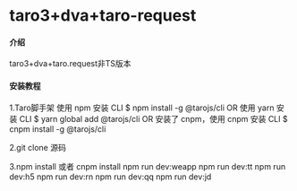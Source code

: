 # taro3+dva+taro-request

#### 介绍
taro3+dva+taro.request非TS版本

#### 安装教程
1.Taro脚手架
 使用 npm 安装 CLI
$ npm install -g @tarojs/cli
 OR 使用 yarn 安装 CLI
$ yarn global add @tarojs/cli
 OR 安装了 cnpm，使用 cnpm 安装 CLI
$ cnpm install -g @tarojs/cli

2.git clone 源码

3.npm install 或者 cnpm install
  npm run dev:weapp 
  npm run dev:tt
  npm run dev:h5
  npm run dev:rn
  npm run dev:qq
  npm run dev:jd

